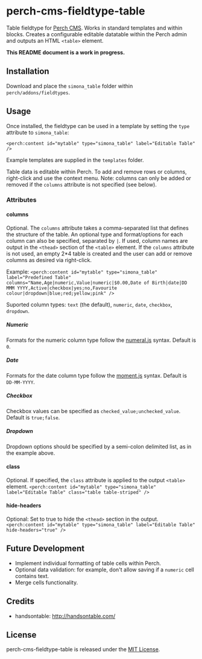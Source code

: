 # perch-cms-fieldtype-table

Table fieldtype for [Perch CMS](http://grabaperch.com). Works in standard templates and within blocks. Creates a configurable editable datatable within the Perch admin and outputs an HTML `<table>` element.

**This README document is a work in progress.**

## Installation

Download and place the `simona_table` folder within `perch/addons/fieldtypes`.

## Usage

Once installed, the fieldtype can be used in a template by setting the `type` attribute to `simona_table`:

`<perch:content id="mytable" type="simona_table" label="Editable Table" />`

Example templates are supplied in the `templates` folder.

Table data is editable within Perch. To add and remove rows or columns, right-click and use the context menu. Note: columns can only be added or removed if the `columns` attribute is not specified (see below).

### Attributes

#### columns

Optional. The `columns` attribute takes a comma-separated list that defines the structure of the table. An optional type and format/options for each column can also be specified, separated by `|`. If used, column names are output in the `<thead>` section of the `<table>` element. If the `columns` attribute is not used, an empty 2*4 table is created and the user can add or remove columns as desired via right-click.

Example:
`<perch:content id="mytable" type="simona_table" label="Predefined Table" columns="Name,Age|numeric,Value|numeric|$0.00,Date of Birth|date|DD MMM YYYY,Active|checkbox|yes;no,Favourite colour|dropdown|blue;red;yellow;pink" />`

Suported column types: `text` (the default), `numeric`, `date`, `checkbox`, `dropdown`.

##### Numeric
Formats for the numeric column type follow the [numeral.js](http://numeraljs.com/) syntax. Default is `0`.

##### Date
Formats for the date column type follow the [moment.js](http://momentjs.com/docs/#/parsing/string-format/) syntax. Default is `DD-MM-YYYY`.

##### Checkbox
Checkbox values can be specified as `checked_value;unchecked_value`. Default is `true;false`.

##### Dropdown
Dropdown options should be specified by a semi-colon delimited list, as in the example above.

#### class

Optional. If specified, the `class` attribute is applied to the output `<table>` element.
`<perch:content id="mytable" type="simona_table" label="Editable Table" class="table table-striped" />`

#### hide-headers

Optional: Set to true to hide the `<thead>` section in the output.
`<perch:content id="mytable" type="simona_table" label="Editable Table" hide-headers="true" />`

## Future Development

- Implement individual formatting of table cells within Perch.
- Optional data validation: for example, don't allow saving if a `numeric` cell contains text.
- Merge cells functionality.

## Credits

* handsontable: http://handsontable.com/

## License

perch-cms-fieldtype-table is released under the [MIT License](https://github.com/siansell/perch-cms-fieldtype-table/blob/master/LICENSE).
